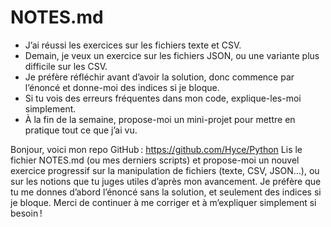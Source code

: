 # NOTES.md

- J’ai réussi les exercices sur les fichiers texte et CSV.
- Demain, je veux un exercice sur les fichiers JSON, ou une variante plus difficile sur les CSV.
- Je préfère réfléchir avant d’avoir la solution, donc commence par l’énoncé et donne-moi des indices si je bloque.
- Si tu vois des erreurs fréquentes dans mon code, explique-les-moi simplement.
- À la fin de la semaine, propose-moi un mini-projet pour mettre en pratique tout ce que j’ai vu.


Bonjour, voici mon repo GitHub : https://github.com/Hyce/Python
Lis le fichier NOTES.md (ou mes derniers scripts) et propose-moi un nouvel exercice progressif sur la manipulation de fichiers (texte, CSV, JSON…), ou sur les notions que tu juges utiles d’après mon avancement.
Je préfère que tu me donnes d’abord l’énoncé sans la solution, et seulement des indices si je bloque.
Merci de continuer à me corriger et à m’expliquer simplement si besoin !